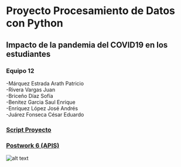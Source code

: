 # Proyecto Procesamiento de Datos con Python
## Impacto de la pandemia del COVID19 en los estudiantes
### Equipo 12  
-Márquez Estrada Arath Patricio  
-Rivera Vargas Juan  
-Briceño Díaz Sofía  
-Benitez Garcia Saul Enrique  
-Enríquez López José Andrés  
-Juárez Fonseca César Eduardo
 
### [Script Proyecto](https://github.com/arath-mrqz/Proyecto_python_BEDU/blob/main/script_impacto_covid.ipynb)
### [Postwork 6 (APIS)](https://github.com/arath-mrqz/Proyecto_python_BEDU/blob/main/Postwork_6_Automatizaci%C3%B3n_y_APIs.ipynb)

![alt text](https://assets.teenvogue.com/photos/6065c93f27ef98ba7b500d7c/16:9/w_2560%2Cc_limit/TeenVogue_Pol-CareerPackage_COVID_HEADER.jpg)
